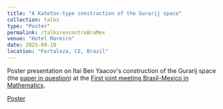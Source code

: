 ```yaml
---
title: "A Katetov-type construction of the Gurarij space"
collection: talks
type: "Poster"
permalink: /talks/encontroBraMex
venue: "Hotel Mareiro"
date: 2025-09-10
location: "Fortaleza, CE, Brazil"
---
```


Poster presentation on Itai Ben Yaacov's construction of the Gurarij space (the [paper in question](https://www.ams.org/journals/proc/2014-142-07/S0002-9939-2014-11956-3/S0002-9939-2014-11956-3.pdf)) at the [First joint meeting Brasil-Mexico in Mathematics](https://sbm.org.br/jointmeeting-mexico/).


[Poster](http://lnfteles.github.io/files/Poster_BenYaacovGurarij.pdf)

